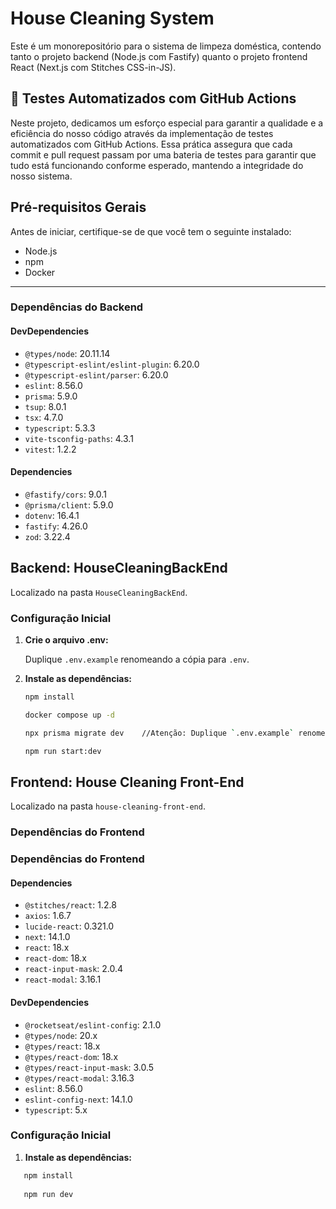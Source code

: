 # House Cleaning System

Este é um monorepositório para o sistema de limpeza doméstica, contendo tanto o projeto backend (Node.js com Fastify) quanto o projeto frontend React (Next.js com Stitches CSS-in-JS).

## 🚀 Testes Automatizados com GitHub Actions

Neste projeto, dedicamos um esforço especial para garantir a qualidade e a eficiência do nosso código através da implementação de testes automatizados com GitHub Actions. Essa prática assegura que cada commit e pull request passam por uma bateria de testes para garantir que tudo está funcionando conforme esperado, mantendo a integridade do nosso sistema.


## Pré-requisitos Gerais

Antes de iniciar, certifique-se de que você tem o seguinte instalado:
- Node.js
- npm
- Docker

---

### Dependências do Backend

#### DevDependencies
- `@types/node`: 20.11.14
- `@typescript-eslint/eslint-plugin`: 6.20.0
- `@typescript-eslint/parser`: 6.20.0
- `eslint`: 8.56.0
- `prisma`: 5.9.0
- `tsup`: 8.0.1
- `tsx`: 4.7.0
- `typescript`: 5.3.3
- `vite-tsconfig-paths`: 4.3.1
- `vitest`: 1.2.2

#### Dependencies
- `@fastify/cors`: 9.0.1
- `@prisma/client`: 5.9.0
- `dotenv`: 16.4.1
- `fastify`: 4.26.0
- `zod`: 3.22.4

## Backend: HouseCleaningBackEnd

Localizado na pasta `HouseCleaningBackEnd`.

### Configuração Inicial

1. **Crie o arquivo .env:**

   Duplique `.env.example` renomeando a cópia para `.env`.

2. **Instale as dependências:**
   
   ```bash
   npm install
   
   docker compose up -d
   
   npx prisma migrate dev    //Atenção: Duplique `.env.example` renomeando a cópia para `.env`. A string de conexão está aqui.
   
   npm run start:dev

## Frontend: House Cleaning Front-End

Localizado na pasta `house-cleaning-front-end`.

### Dependências do Frontend

### Dependências do Frontend

#### Dependencies
- `@stitches/react`: 1.2.8
- `axios`: 1.6.7
- `lucide-react`: 0.321.0
- `next`: 14.1.0
- `react`: 18.x
- `react-dom`: 18.x
- `react-input-mask`: 2.0.4
- `react-modal`: 3.16.1

#### DevDependencies
- `@rocketseat/eslint-config`: 2.1.0
- `@types/node`: 20.x
- `@types/react`: 18.x
- `@types/react-dom`: 18.x
- `@types/react-input-mask`: 3.0.5
- `@types/react-modal`: 3.16.3
- `eslint`: 8.56.0
- `eslint-config-next`: 14.1.0
- `typescript`: 5.x

### Configuração Inicial

1. **Instale as dependências:**

```bash
   npm install
   
   npm run dev


